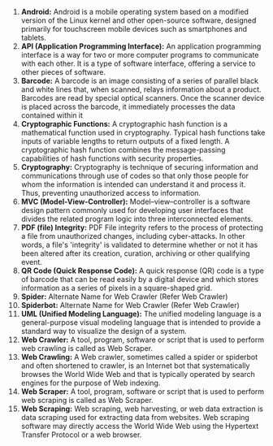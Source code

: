 1. **Android:** Android is a mobile operating system based on a modified version of the Linux kernel and other open-source software, designed primarily for touchscreen mobile devices such as smartphones and tablets.
1. **API (Application Programming Interface):** An application programming interface is a way for two or more computer programs to communicate with each other. It is a type of software interface, offering a service to other pieces of software.
1. **Barcode:** A barcode is an image consisting of a series of parallel black and white lines that, when scanned, relays information about a product. Barcodes are read by special optical scanners. Once the scanner device is placed across the barcode, it immediately processes the data contained within it
1. **Cryptographic Functions:** A cryptographic hash function is a mathematical function used in cryptography. Typical hash functions take inputs of variable lengths to return outputs of a fixed length. A cryptographic hash function combines the message-passing capabilities of hash functions with security properties.
1. **Cryptography:** Cryptography is technique of securing information and communications through use of codes so that only those people for whom the information is intended can understand it and process it. Thus, preventing unauthorized access to information.
1. **MVC (Model-View-Controller):** Model–view–controller is a software design pattern commonly used for developing user interfaces that divides the related program logic into three interconnected elements.
1. **PDF (file) Integrity:** PDF File integrity refers to the process of protecting a file from unauthorized changes, including cyber-attacks. In other words, a file's 'integrity' is validated to determine whether or not it has been altered after its creation, curation, archiving or other qualifying event.
1. **QR Code (Quick Response Code):** A quick response (QR) code is a type of barcode that can be read easily by a digital device and which stores information as a series of pixels in a square-shaped grid.
1. **Spider:** Alternate Name for Web Crawler (Refer Web Crawler)
1. **Spiderbot:** Alternate Name for Web Crawler (Refer Web Crawler)
1. **UML (Unified Modeling Language):** The unified modeling language is a general-purpose visual modeling language that is intended to provide a standard way to visualize the design of a system.
1. **Web Crawler:** A tool, program, software or script that is used to perform web crawling is called as Web Scraper.
1. **Web Crawling:** A Web crawler, sometimes called a spider or spiderbot and often shortened to crawler, is an Internet bot that systematically browses the World Wide Web and that is typically operated by search engines for the purpose of Web indexing.
1. **Web Scraper:** A tool, program, software or script that is used to perform web scraping is called as Web Scraper.
1. **Web Scraping:** Web scraping, web harvesting, or web data extraction is data scraping used for extracting data from websites. Web scraping software may directly access the World Wide Web using the Hypertext Transfer Protocol or a web browser.
